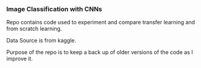 
### Image Classification with CNNs

Repo contains code used to experiment and compare transfer learning and from scratch learning. 

Data Source is from kaggle.

Purpose of the repo is to keep a back up of older versions of the code as I improve it.
